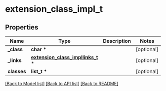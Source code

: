 # extension_class_impl_t

## Properties
Name | Type | Description | Notes
------------ | ------------- | ------------- | -------------
**_class** | **char \*** |  | [optional] 
**_links** | [**extension_class_impllinks_t**](extension_class_impllinks.md) \* |  | [optional] 
**classes** | **list_t \*** |  | [optional] 

[[Back to Model list]](../README.md#documentation-for-models) [[Back to API list]](../README.md#documentation-for-api-endpoints) [[Back to README]](../README.md)


